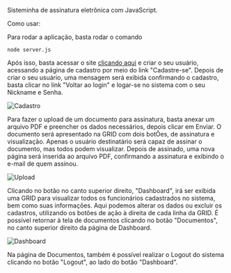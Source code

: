 Sisteminha de assinatura eletrônica com JavaScript.

Como usar:

Para rodar a aplicação, basta rodar o comando

    node server.js

Após isso, basta acessar o site [clicando aqui](http://localhost:3000/) e criar o seu usuário, acessando a página de cadastro por meio do link "Cadastre-se". Depois de criar o seu usuário, uma mensagem será exibida confirmando o cadastro, basta clicar no link "Voltar ao login" e logar-se no sistema com o seu Nickname e Senha.

![Cadastro](https://github.com/arthurvieira2003/assinatura_digital/assets/145725765/3e8b4813-e48a-4898-b6f7-aa13482d65e0)

Para fazer o upload de um documento para assinatura, basta anexar um arquivo PDF e preencher os dados necessários, depois clicar em Enviar. O documento será apresentado na GRID com dois botÕes, de assinatura e visualização. Apenas o usuário destinatário será capaz de assinar o documento, mas todos podem visualizar. Depois de assinado, uma nova página será inserida ao arquivo PDF, confirmando a assinatura e exibindo o e-mail de quem assinou.

![Upload](https://github.com/arthurvieira2003/assinatura_digital/assets/145725765/4ba6bb3a-d003-45a5-8e9b-3d835619ce24)

Clicando no botão no canto superior direito, "Dashboard", irá ser exibida uma GRID para visualizar todos os funcionários cadastrados no sistema, bem como suas informações. Aqui podemos alterar os dados ou excluir os cadastros, utilizando os botões de ação à direita de cada linha da GRID. É possível retornar à tela de documentos clicando no botão "Documentos", no canto superior direito da página de Dashboard.

![Dashboard](https://github.com/arthurvieira2003/assinatura_digital/assets/145725765/88ba93cb-ee6f-4bfd-81ab-c0f555501182)

Na página de Documentos, também é possível realizar o Logout do sistema clicando no botão "Logout", ao lado do botão "Dashboard".
